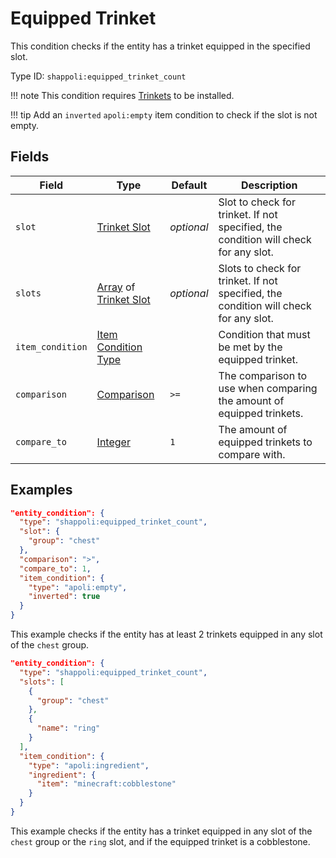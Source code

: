 # Equipped Trinket

This condition checks if the entity has a trinket equipped in the specified slot.

Type ID: `shappoli:equipped_trinket_count`

!!! note
This condition requires [Trinkets](https://modrinth.com/mod/trinkets/) to be installed.

!!! tip
Add an `inverted` `apoli:empty` item condition to check if the slot is not empty.

## Fields

| Field            | Type                                                                                                                     | Default    | Description                                                                          |
| ---------------- | ------------------------------------------------------------------------------------------------------------------------ | ---------- | ------------------------------------------------------------------------------------ |
| `slot`           | [Trinket Slot](../../data/trinket_slot.md)                                                                               | _optional_ | Slot to check for trinket. If not specified, the condition will check for any slot.  |
| `slots`          | [Array](https://origins.readthedocs.io/en/latest/types/data_types/array//) of [Trinket Slot](../../data/trinket_slot.md) | _optional_ | Slots to check for trinket. If not specified, the condition will check for any slot. |
| `item_condition` | [Item Condition Type](../../condition/item.md)                                                                           |            | Condition that must be met by the equipped trinket.                                  |
| `comparison`     | [Comparison](https://origins.readthedocs.io/en/latest/types/data_types/comparison/)                                      | `>=`       | The comparison to use when comparing the amount of equipped trinkets.                |
| `compare_to`     | [Integer](https://origins.readthedocs.io/en/latest/types/data_types/integer/)                                            | `1`        | The amount of equipped trinkets to compare with.                                     |

## Examples

```json
"entity_condition": {
  "type": "shappoli:equipped_trinket_count",
  "slot": {
    "group": "chest"
  },
  "comparison": ">",
  "compare_to": 1,
  "item_condition": {
    "type": "apoli:empty",
    "inverted": true
  }
}
```

This example checks if the entity has at least 2 trinkets equipped in any slot of the `chest` group.

```json
"entity_condition": {
  "type": "shappoli:equipped_trinket_count",
  "slots": [
    {
      "group": "chest"
    },
    {
      "name": "ring"
    }
  ],
  "item_condition": {
    "type": "apoli:ingredient",
    "ingredient": {
      "item": "minecraft:cobblestone"
    }
  }
}
```

This example checks if the entity has a trinket equipped in any slot of the `chest` group or the `ring` slot, and if the equipped trinket is a cobblestone.
